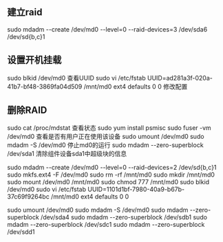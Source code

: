 ## 建立raid
sudo mdadm --create /dev/md0 --level=0 --raid-devices=3 /dev/sda6 /dev/sd{b,c}1

## 设置开机挂载
sudo blkid /dev/md0
查看UUID
sudo vi /etc/fstab
UUID=ad281a3f-020a-41b7-bf48-3869fa04d509 /mnt/md0                ext4    defaults        0 0
修改配置

## 删除RAID
sudo cat /proc/mdstat
查看状态
sudo yum install psmisc
sudo fuser -vm /dev/md0
查看是否有用户正在使用该设备
sudo umount /dev/md0
sudo mdadm -S /dev/md0
停止md0的运行
sudo mdadm --zero-superblock /dev/sda1
清除组件设备sda1中超级块的信息



sudo mdadm --create /dev/md0 --level=0 --raid-devices=2 /dev/sd{b,c}1
sudo mkfs.ext4 -F /dev/md0
sudo rm -rf /mnt/md0
sudo mkdir /mnt/md0
sudo mount /dev/md0 /mnt/md0
sudo chmod 777 /mnt/md0
sudo blkid /dev/md0
sudo vi /etc/fstab
UUID=1101d1bf-7980-40a9-b67b-37c69f9264bc /mnt/md0                ext4    defaults        0 0

sudo umount /dev/md0
sudo mdadm -S /dev/md0
sudo mdadm --zero-superblock /dev/sda4
sudo mdadm --zero-superblock /dev/sdb1
sudo mdadm --zero-superblock /dev/sdc1
sudo mdadm --zero-superblock /dev/sdd1

